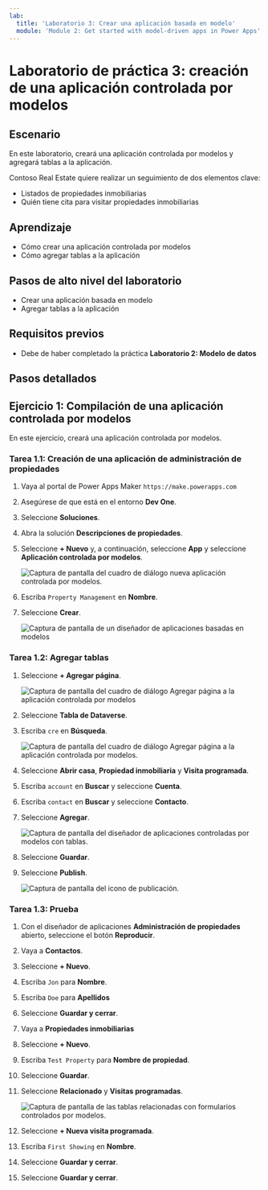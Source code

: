 ```yaml
---
lab:
  title: 'Laboratorio 3: Crear una aplicación basada en modelo'
  module: 'Module 2: Get started with model-driven apps in Power Apps'
---
```


# Laboratorio de práctica 3: creación de una aplicación controlada por modelos

## Escenario

En este laboratorio, creará una aplicación controlada por modelos y agregará tablas a la aplicación.

Contoso Real Estate quiere realizar un seguimiento de dos elementos clave:

- Listados de propiedades inmobiliarias
- Quién tiene cita para visitar propiedades inmobiliarias

## Aprendizaje

- Cómo crear una aplicación controlada por modelos
- Cómo agregar tablas a la aplicación

## Pasos de alto nivel del laboratorio

- Crear una aplicación basada en modelo
- Agregar tablas a la aplicación
  
## Requisitos previos

- Debe de haber completado la práctica **Laboratorio 2: Modelo de datos**


## Pasos detallados

## Ejercicio 1: Compilación de una aplicación controlada por modelos

En este ejercicio, creará una aplicación controlada por modelos.

### Tarea 1.1: Creación de una aplicación de administración de propiedades

1. Vaya al portal de Power Apps Maker `https://make.powerapps.com`

1. Asegúrese de que está en el entorno **Dev One**.

1. Seleccione **Soluciones**.

1. Abra la solución **Descripciones de propiedades**.

1. Seleccione **+ Nuevo** y, a continuación, seleccione **App** y seleccione **Aplicación controlada por modelos**.

    ![Captura de pantalla del cuadro de diálogo nueva aplicación controlada por modelos.](../media/new-mda.png)

1. Escriba `Property Management` en **Nombre**.

1. Seleccione **Crear**.

    ![Captura de pantalla de un diseñador de aplicaciones basadas en modelos](../media/mda-designer.png)


### Tarea 1.2: Agregar tablas

1. Seleccione **+ Agregar página**.

    ![Captura de pantalla del cuadro de diálogo Agregar página a la aplicación controlada por modelos](../media/mda-new-page.png)

1. Seleccione **Tabla de Dataverse**.

1. Escriba `cre` en **Búsqueda**.

    ![Captura de pantalla del cuadro de diálogo Agregar página a la aplicación controlada por modelos.](../media/mda-add-tables.png)

1. Seleccione **Abrir casa**, **Propiedad inmobiliaria** y **Visita programada**.

1. Escriba `account` en **Buscar** y seleccione **Cuenta**.

1. Escriba `contact` en **Buscar** y seleccione **Contacto**.

1. Seleccione **Agregar**.

    ![Captura de pantalla del diseñador de aplicaciones controladas por modelos con tablas.](../media/mda-designer-with-tables.png)

1. Seleccione **Guardar**.

1. Seleccione **Publish**.

    ![Captura de pantalla del icono de publicación.](../media/mda-publish-btn.png)

### Tarea 1.3: Prueba

1. Con el diseñador de aplicaciones **Administración de propiedades** abierto, seleccione el botón **Reproducir**.

1. Vaya a **Contactos**.

1. Seleccione **+ Nuevo**.

1. Escriba `Jon` para **Nombre**.

1. Escriba `Doe` para **Apellidos**

1. Seleccione **Guardar y cerrar**.

1. Vaya a **Propiedades inmobiliarias**

1. Seleccione **+ Nuevo**.

1. Escriba `Test Property` para **Nombre de propiedad**.

1. Seleccione **Guardar**.

1. Seleccione **Relacionado** y **Visitas programadas**.

    ![Captura de pantalla de las tablas relacionadas con formularios controlados por modelos.](../media/mda-related-records.png)

1. Seleccione **+ Nueva visita programada**.

1. Escriba `First Showing` en **Nombre**.

1. Seleccione **Guardar y cerrar**.

1. Seleccione **Guardar y cerrar**.


